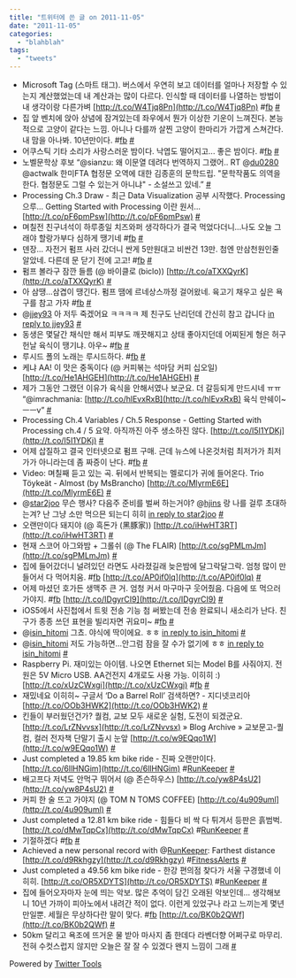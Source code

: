```yaml
---
title: "트위터에 쓴 글 on 2011-11-05"
date: "2011-11-05"
categories: 
  - "blahblah"
tags: 
  - "tweets"
---
```


- Microsoft Tag (스마트 태그). 버스에서 우연히 보고 데이터를 얼마나 저장할 수 있는지 계산했었는데 내 계산과는 많이 다르다. 인식할 때 데이터를 나열하는 방법이 내 생각이랑 다른가벼 [http://t.co/W4Tjq8Pn](http://t.co/W4Tjq8Pn) #[fb](http://search.twitter.com/search?q=%23fb) [#](http://twitter.com/blurblah/statuses/130832231366266882)
- 집 앞 벤치에 앉아 상념에 잠겨있는데 좌우에서 뭔가 이상한 기운이 느껴진다. 본능적으로 고양이 같다는 느낌. 아니나 다를까 살찐 고양이 한마리가 가깝게 스쳐간다. 내 맘을 아나봐. 10년만이다. #[fb](http://search.twitter.com/search?q=%23fb) [#](http://twitter.com/blurblah/statuses/131006462616027136)
- 어쿠스틱 기타 소리가 사랑스러운 밤이다. 낙엽도 떨어지고... 좋은 밤이다. #[fb](http://search.twitter.com/search?q=%23fb) [#](http://twitter.com/blurblah/statuses/131010072032714753)
- 노벨문학상 후보 “@sianzu: 왜 이문열 데려다 번역하지 그랬어.. RT @[du0280](http://twitter.com/du0280) @actwalk 한미FTA 협정문 오역에 대한 김종훈의 문학드립. "문학작품도 의역을 한다. 협정문도 그럴 수 있는거 아니냐" - 소설쓰고 있네.” [#](http://twitter.com/blurblah/statuses/131010474417463297)
- Processing Ch.3 Draw - 최근 Data Visualization 공부 시작했다. Processing으루… Getting Started with Processing 이란 원서... [http://t.co/pF6pmPsw](http://t.co/pF6pmPsw) [#](http://twitter.com/blurblah/statuses/131029451659161601)
- 며칠전 친구녀석이 하루종일 치즈와퍼 생각하다가 결국 먹었다더니...나도 오늘 그래야 할랑가부다 심하게 땡기네 #[fb](http://search.twitter.com/search?q=%23fb) [#](http://twitter.com/blurblah/statuses/131157741577310210)
- 덴장... 자전거 펌프 사러 갔더니 싼게 5만원대고 비싼건 13만. 첨엔 만삼천원인줄 알았네. 다른데 문 닫기 전에 고고! #[fb](http://search.twitter.com/search?q=%23fb) [#](http://twitter.com/blurblah/statuses/131322963210416128)
- 펌프 볼라구 잠깐 들름 (@ 바이클로 (biclo)) [http://t.co/aTXXQyrK](http://t.co/aTXXQyrK) [#](http://twitter.com/blurblah/statuses/131327293829283842)
- 아 삼땡...삼겹이 땡긴다. 펌프 땜에 르네상스까정 걸어왔네. 육고기 채우고 싶은 욕구를 참고 가자 #[fb](http://search.twitter.com/search?q=%23fb) [#](http://twitter.com/blurblah/statuses/131330600073314304)
- @[jjey93](http://twitter.com/jjey93) 아 저두 죽겠어요 ㅋㅋㅋㅋ 제 친구도 난리던데 간신히 참고 갑니다 [in reply to jjey93](http://twitter.com/jjey93/statuses/131332088501776384) [#](http://twitter.com/blurblah/statuses/131332286934302720)
- 동생은 몇달간 채식만 해서 피부도 깨끗해지고 상태 좋아지던데 어찌된게 형은 허구헌날 육식이 땡기냐. 아우~ #[fb](http://search.twitter.com/search?q=%23fb) [#](http://twitter.com/blurblah/statuses/131334009048408065)
- 루시드 폴의 노래는 루시드하다. #[fb](http://search.twitter.com/search?q=%23fb) [#](http://twitter.com/blurblah/statuses/131335086695133184)
- 케냐 AA! 이 맛은 중독이다 (@ 커피볶는 석마담 커피 십오일) [http://t.co/He1AHGEH](http://t.co/He1AHGEH) [#](http://twitter.com/blurblah/statuses/131339128129335297)
- 제가 그동안 그랬던 이유가 육식을 안해서였나 보군요. 더 갈등되게 만드시네 ㅠㅠ “@imrachmania: [http://t.co/hlEvxRxB](http://t.co/hlEvxRxB) 육식 만쉐이~ ㅡㅡv” [#](http://twitter.com/blurblah/statuses/131340785701494784)
- Processing Ch.4 Variables / Ch.5 Response - Getting Started with Processing ch.4 / 5 요약. 아직까진 아주 생소하진 않다. [http://t.co/I5I1YDKj](http://t.co/I5I1YDKj) [#](http://twitter.com/blurblah/statuses/131409253817790464)
- 어제 삽질하고 결국 인터넷으로 펌프 구매. 근데 뉴스에 나온것처럼 최저가가 최저가가 아니라는데 좀 짜증이 난다. #[fb](http://search.twitter.com/search?q=%23fb) [#](http://twitter.com/blurblah/statuses/131546258241363968)
- Video: 며칠째 듣고 있는 곡. 뒤에서 반복되는 멜로디가 귀에 들어온다. Trio Töykeät - Almost (by MsBrancho) [http://t.co/MlyrmE6E](http://t.co/MlyrmE6E) [#](http://twitter.com/blurblah/statuses/131602655737954304)
- @[star2joo](http://twitter.com/star2joo) 무슨 행사? 다음주 준비를 벌써 하는거야? @[hjins](http://twitter.com/hjins) 랑 나를 걸루 초대하는겨? 난 그냥 소만 먹으믄 되는디 히히 [in reply to star2joo](http://twitter.com/star2joo/statuses/131671123736788993) [#](http://twitter.com/blurblah/statuses/131677876490747904)
- 오랜만이다 돼지야 (@ 흑돈가 (黑豚家)) [http://t.co/iHwHT3RT](http://t.co/iHwHT3RT) [#](http://twitter.com/blurblah/statuses/131690886827479040)
- 현재 스코어 아그와밤 + 그롤쉬 (@ The FLAIR) [http://t.co/sgPMLmJm](http://t.co/sgPMLmJm) [#](http://twitter.com/blurblah/statuses/131721125431480320)
- 집에 들어갔더니 널려있던 라면도 사라졌길래 늦은밤에 달그락달그락. 엄청 많이 만들어서 다 먹어치움. #[fb](http://search.twitter.com/search?q=%23fb) [http://t.co/AP0if0lq](http://t.co/AP0if0lq) [#](http://twitter.com/blurblah/statuses/131882414262845441)
- 어제 마셨던 호가든 생맥주 큰 거. 엄청 커서 마구마구 웃어줬음. 다음에 또 먹으러 가야지. #[fb](http://search.twitter.com/search?q=%23fb) [http://t.co/IDgyrCI9](http://t.co/IDgyrCI9) [#](http://twitter.com/blurblah/statuses/131883006406307841)
- iOS5에서 사진첩에서 트윗 전송 기능 첨 써봤는데 전송 완료되니 새소리가 난다. 친구가 종종 쓰던 표현을 빌리자면 귀요미~ #[fb](http://search.twitter.com/search?q=%23fb) [#](http://twitter.com/blurblah/statuses/131883853395660800)
- @[isin\_hitomi](http://twitter.com/isin_hitomi) 그쵸. 야식에 딱이에요. ㅎㅎ [in reply to isin\_hitomi](http://twitter.com/isin_hitomi/statuses/131898589952753664) [#](http://twitter.com/blurblah/statuses/131900132269625344)
- @[isin\_hitomi](http://twitter.com/isin_hitomi) 저도 가능하면...안그럼 잠을 잘 수가 없기에 ㅎㅎ [in reply to isin\_hitomi](http://twitter.com/isin_hitomi/statuses/131901136444735488) [#](http://twitter.com/blurblah/statuses/131903414123765761)
- Raspberry Pi. 재미있는 아이템. 나오면 Ethernet 되는 Model B를 사줘야지. 전원은 5V Micro USB. AA건전지 4개로도 사용 가능. 이히히 :) [http://t.co/xUzCWxgi](http://t.co/xUzCWxgi) #[fb](http://search.twitter.com/search?q=%23fb) [#](http://twitter.com/blurblah/statuses/131934802428436480)
- 재밌네요 이히히~ 구글서 ‘Do a Barrel Roll’ 검색하면? - 지디넷코리아 [http://t.co/OOb3HWK2](http://t.co/OOb3HWK2) [#](http://twitter.com/blurblah/statuses/132297279712399360)
- 킨들이 부러웠던건가? 퀄컴, 교보 모두 새로운 실험, 도전이 되겠군요. [http://t.co/LrZNvvsx](http://t.co/LrZNvvsx) » Blog Archive » 교보문고-퀄컴, 컬러 전자책 단말기 출시 눈앞 [http://t.co/w9EQqo1W](http://t.co/w9EQqo1W) [#](http://twitter.com/blurblah/statuses/132298295195353088)
- Just completed a 19.85 km bike ride - 진짜 오랜만이다. [http://t.co/6llHNGim](http://t.co/6llHNGim) #[RunKeeper](http://search.twitter.com/search?q=%23RunKeeper) [#](http://twitter.com/blurblah/statuses/132446346119614467)
- 배고프다 저녁도 안먹구 뛰어서 (@ 존슨하우스) [http://t.co/yw8P4sU2](http://t.co/yw8P4sU2) [#](http://twitter.com/blurblah/statuses/132448257459752960)
- 커피 한 술 뜨고 가야지 (@ TOM N TOMS COFFEE) [http://t.co/4u909uml](http://t.co/4u909uml) [#](http://twitter.com/blurblah/statuses/132468418908659714)
- Just completed a 12.81 km bike ride - 힘들다 비 싹 다 튀겨서 등판은 흙범벅. [http://t.co/dMwTqpCx](http://t.co/dMwTqpCx) #[RunKeeper](http://search.twitter.com/search?q=%23RunKeeper) [#](http://twitter.com/blurblah/statuses/132489269641097217)
- 기절하겠다 #[fb](http://search.twitter.com/search?q=%23fb) [#](http://twitter.com/blurblah/statuses/132523870442897409)
- Achieved a new personal record with @[RunKeeper](http://twitter.com/RunKeeper): Farthest distance [http://t.co/d9Rkhgzy](http://t.co/d9Rkhgzy) #[FitnessAlerts](http://search.twitter.com/search?q=%23FitnessAlerts) [#](http://twitter.com/blurblah/statuses/132781655667650560)
- Just completed a 49.56 km bike ride - 한강 편의점 찾다가 서울 구경했네 이히히. [http://t.co/OR5XDYTS](http://t.co/OR5XDYTS) #[RunKeeper](http://search.twitter.com/search?q=%23RunKeeper) [#](http://twitter.com/blurblah/statuses/132781668145700864)
- 집에 들어오자마자 눈에 띄는 악보. 많은 추억이 담긴 오래된 악보인데... 생각해보니 10년 가까이 피아노에서 내려간 적이 없다. 이런게 있었구나 라고 느끼는게 몇년만일뿐. 세월은 무상하다란 말이 맞다. #[fb](http://search.twitter.com/search?q=%23fb) [http://t.co/BK0b2QWf](http://t.co/BK0b2QWf) [#](http://twitter.com/blurblah/statuses/132885324450897920)
- 50km 달리고 욕조에 뜨거운 물 받아 마사지 좀 한데다 라벤더향 어쩌구로 마무리. 전혀 수컷스럽지 않지만 오늘은 잘 잘 수 있겠다 왠지 느낌이 그래 [#](http://twitter.com/blurblah/statuses/132885979290796034)

Powered by [Twitter Tools](http://alexking.org/projects/wordpress)
